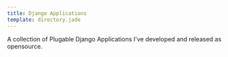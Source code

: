 ```yaml
---
title: Django Applications
template: directory.jade
---
```


A collection of Plugable Django Applications I've developed and released as opensource.
